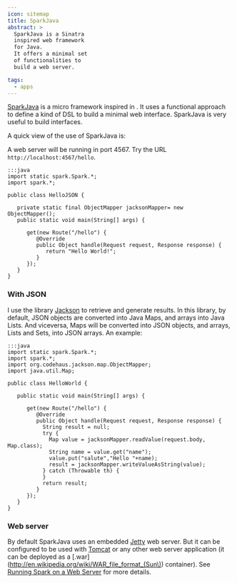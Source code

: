 ```yaml
---
icon: sitemap
title: SparkJava
abstract: >
  SparkJava is a Sinatra
  inspired web framework
  for Java. 
  It offers a minimal set
  of functionalities to
  build a web server.

tags:
  - apps  
---
```

[SparkJava](http://sparkjava.com/)
is a micro framework inspired in 
<resource-link basename="sinatra"></resource-link>.
It uses a functional approach to define a
kind of DSL to build a minimal web interface.
SparkJava is very useful to build 
<resource-link basename="rest"></resource-link>
interfaces.

A quick view of the use of SparkJava is:

A web server will be running in port 4567. 
Try the URL `http://localhost:4567/hello`.

    :::java
	import static spark.Spark.*;
	import spark.*;

	public class HelloJSON {

       private static final ObjectMapper jacksonMapper= new ObjectMapper();
	   public static void main(String[] args) {
	   
	      get(new Route("/hello") {
	         @Override
	         public Object handle(Request request, Response response) {
	            return "Hello World!";
	         }
	      });
	   }
	}


### With JSON

I use the library 
[Jackson](http://wiki.fasterxml.com/JacksonTreeModel)
to retrieve and generate 
<resource-link basename="json"></resource-link>
results. 
In this library, by default, JSON objects are converted
into Java Maps, and arrays into Java Lists. 
And viceversa, Maps will be converted into JSON objects,
and arrays, Lists and Sets, into JSON arrays.
An example:

    :::java
	import static spark.Spark.*;
	import spark.*;
    import org.codehaus.jackson.map.ObjectMapper;
	import java.util.Map;

	public class HelloWorld {

	   public static void main(String[] args) {
	   
	      get(new Route("/hello") {
	         @Override
	         public Object handle(Request request, Response response) {
               String result = null;
               try {
                 Map value = jacksonMapper.readValue(request.body, Map.class);
				 String name = value.get("name");
				 value.put("salute","Hello "+name);
				 result = jacksonMapper.writeValueAsString(value);
               } catch (Throwable th) {
               }
               return result;
	         }
	      });
	   }
	}
	
### Web server

By default SparkJava uses an embedded
[Jetty](http://www.eclipse.org/jetty/)
web server. 
But it can be configured to be used
with 
[Tomcat](http://tomcat.apache.org/)
or any other web server application
(it can be deployed as a 
[.war](http://en.wikipedia.org/wiki/WAR_file_format_(Sun\)) 
container).
See 
[Running Spark on a Web Server](http://sparkjava.com/readme.html#title13)
for more details.
